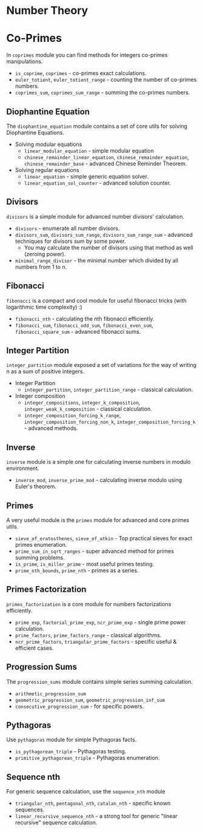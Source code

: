 # Number Theory #

# Co-Primes #
In `coprimes` module you can find methods for integers co-primes manipulations.
* `is_coprime`, `coprimes` - co-primes exact calculations.
* `euler_totient`, `euler_totient_range` - counting the number of co-primes numbers.
* `coprimes_sum`, `coprimes_sum_range` - summing the co-primes numbers.

## Diophantine Equation ##
The `diophantine_equation` module contains a set of core utils for solving Diophantine Equations.
* Solving modular equations
    * `linear_modular_equation` - simple modular equation
    * `chinese_remainder_linear_equation`, `chinese_remainder_equation`, `chinese_remainder_base` - advanced Chinese Reminder Theorem.
* Solving regular equations
    * `linear_equation` - simple generic equation solver.
    * `linear_equation_sol_counter` - advanced solution counter.
    

## Divisors ##
`divisors` is a simple module for advanced number divisors' calculation.
* `divisors` - enumerate all number divisors.
* `divisors_sum`, `divisors_sum_range`, `divisors_sum_range_sum` - advanced techniques for divisors sum by some power.
    * You may calculate the number of divisors using that method as well (zeroing power).
* `minimal_range_divisor` - the minimal number which divided by all numbers from 1 to n. 

## Fibonacci ##
`fibonacci` is a compact and cool module for useful fibonacci tricks (with logarithmic time complexity) :)
* `fibonacci_nth` - calculating the nth fibonacci efficiently.
* `fibonacci_sum`, `fibonacci_odd_sum`, `fibonacci_even_sum`, `fibonacci_square_sum` - advanced fibonacci sums.

## Integer Partition ##
`integer_partition` module exposed a set of variations for the way of writing n as a sum of positive integers.
* Integer Partition
    * `integer_partition`, `integer_partition_range` - classical calculation.
* Integer composition
    * `integer_compositions`, `integer_k_composition`, `integer_weak_k_composition` - classical calculation.
    * `integer_composition_forcing_k_range`, `integer_composition_forcing_non_k`, `integer_composition_forcing_k` - advanced methods.

## Inverse ##
`inverse` module is a simple one for calculating inverse numbers in modulo environment.
* `inverse_mod`, `inverse_prime_mod` - calculating inverse modulo using Euler's theorem.

## Primes ##
A very useful module is the `primes` module for advanced and core primes utils.
* `sieve_of_eratosthenes`, `sieve_of_atkin` - Top practical sieves for exact primes enumeration.
* `prime_sum_in_sqrt_ranges` - super advanced method for primes summing problems.
* `is_prime`, `is_miller_prime` - most useful primes testing.
* `prime_nth_bounds`, `prime_nth` - primes as a series.

## Primes Factorization ##
`primes_factorization` is a core module for numbers factorizations efficiently.
* `prime_exp`, `factorial_prime_exp`, `ncr_prime_exp` - single prime power calculation.
* `prime_factors`, `prime_factors_range` - classical algorithms.
* `ncr_prime_factors`, `triangular_prime_factors` - specific useful & efficient cases.

## Progression Sums ##
The `progression_sums` module contains simple series summing calculation.
* `arithmetic_progression_sum`
* `geometric_progression_sum`, `geometric_progression_inf_sum`
* `consecutive_progression_sum` - for specific powers.

## Pythagoras ##
Use `pythagoras` module for simple Pythagoras facts.
* `is_pythagorean_triple` - Pythagoras testing.
* `primitive_pythagorean_triple` - Pythagoras enumeration.

## Sequence nth ##
For generic sequence calculation, use the `sequence_nth` module
* `triangular_nth`, `pentagonal_nth`, `catalan_nth` - specific known sequences.
*  `linear_recursive_sequence_nth` - a strong tool for generic "linear recursive" sequence calculation.
